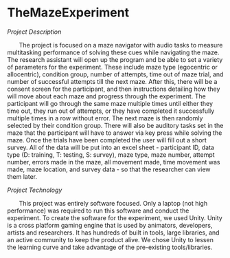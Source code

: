 # TheMazeExperiment

*Project Description*

&nbsp;&nbsp;&nbsp;&nbsp;&nbsp;&nbsp; The project is focused on a maze navigator with audio tasks to measure multitasking performance of solving these cues while navigating the maze. The research assistant will open up the program and be able to set a variety of parameters for the experiment. These include maze type (egocentric or allocentric), condition group, number of attempts, time out of maze trial, and number of successful attempts till the next maze. After this, there will be a consent screen for the participant, and then instructions detailing how they will move about each maze and progress through the experiment. The participant will go through the same maze multiple times until either they time out, they run out of attempts, or they have completed it successfully multiple times in a row without error. The next maze is then randomly selected by  their condition group. There will also be auditory tasks set in the maze that the participant will have to answer via key press while solving the maze. Once the trials have been completed the user will fill out a short survey. All of the data will be put into an excel sheet - participant ID, data type (D: training, T: testing, S: survey), maze type, maze number, attempt number, errors made in the maze, all movement made, time movement was made, maze location, and survey data - so that the researcher can view them later.

*Project Technology*

&nbsp;&nbsp;&nbsp;&nbsp;&nbsp;&nbsp; This project was entirely software focused. Only a laptop (not high performance) was required to run this software and conduct the experiment. To create the software for the experiment, we used Unity. Unity is a cross platform gaming engine that is used by animators, developers, artists and researchers. It has hundreds of built in tools, large libraries, and an active community to keep the product alive. We chose Unity to lessen the learning curve and take advantage of the pre-existing tools/libraries.  
